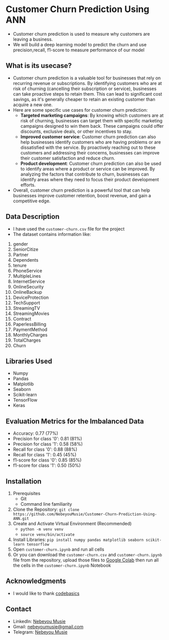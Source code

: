 # Customer Churn Prediction Using ANN
- Customer churn prediction is used to measure why customers are leaving a business.
- We will build a deep learning model to predict the churn and use precision,recall, f1-score to measure performance of our model

## What is its usecase?
 - Customer churn prediction is a valuable tool for businesses that rely on recurring revenue or subscriptions. By identifying customers who are at risk of churning (cancelling their subscription or service), businesses can take proactive steps to retain them. This can lead to significant cost savings, as it's generally cheaper to retain an existing customer than acquire a new one.
 - Here are some specific use cases for customer churn prediction:
    - **Targeted marketing campaigns**: By knowing which customers are at risk of churning, businesses can target them with specific marketing campaigns designed to win them back. These campaigns could offer discounts, exclusive deals, or other incentives to stay.
    - **Improved customer service**: Customer churn prediction can also help businesses identify customers who are having problems or are dissatisfied with the service. By proactively reaching out to these customers and addressing their concerns, businesses can improve their customer satisfaction and reduce churn.
    - **Product development**: Customer churn prediction can also be used to identify areas where a product or service can be improved. By analyzing the factors that contribute to churn, businesses can identify areas where they need to focus their product development efforts.
 - Overall, customer churn prediction is a powerful tool that can help businesses improve customer retention, boost revenue, and gain a competitive edge.

## Data Description
 - I have used the `customer-churn.csv` file for the project
 - The dataset contains information like:
  1. gender            
  2. SeniorCitize  
  3. Partner           
  4. Dependents        
  5. tenure        
  6. PhoneService      
  7. MultipleLines     
  8. InternetService   
  9. OnlineSecurity    
  10. OnlineBackup      
  11. DeviceProtection  
  12. TechSupport       
  13. StreamingTV       
  14. StreamingMovies   
  15. Contract          
  16. PaperlessBilling  
  17. PaymentMethod     
  18. MonthlyCharges 
  19. TotalCharges 
  20. Churn


## Libraries Used
 - Numpy
 - Pandas
 - Matplotlib
 - Seaborn
 - Scikit-learn
 - TensorFlow
 - Keras

## Evaluation Metrics for the Imbalanced Data
 - Accuracy: 0.77  (77%)
 - Precision for class '0': 0.81 (81%)
 - Precision for class '1': 0.58 (58%)
 - Recall for class '0': 0.88 (88%)
 - Recall for class '1': 0.45 (45%)
 - f1-score for class '0': 0.85 (85%)
 - f1-score for class '1': 0.50 (50%)

## Installation
 1. Prerequisites
    - Git
    - Command line familiarity
 2. Clone the Repository: `git clone https://github.com/NebeyouMusie/Customer-Churn-Prediction-Using-ANN.git`
 3. Create and Activate Virtual Environment (Recommended)
    - `python -m venv venv`
    - `source venv/bin/activate`
 4. Install Libraries: `pip install numpy pandas matplotlib seaborn scikit-learn tensorflow`
 5. Open `customer-churn.ipynb` and run all cells
 6. Or you can download the `customer-churn.csv` and `customer-churn.ipynb` file from the repository, upload those files to [Google Colab](https://colab.research.google.com/) then run all the cells in the `customer-churn.ipynb` Notebook

## Acknowledgments
 - I would like to thank [codebasics](https://youtube.com/@codebasics?si=S9xKOK9Hztsu2-Oi)

## Contact
 - LinkedIn: [Nebeyou Musie](https://www.linkedin.com/in/nebeyou-musie)
 - Gmail: nebeyoumusie@gmail.com
 - Telegram: [Nebeyou Musie](https://t.me/NebeyouMusie)
    

